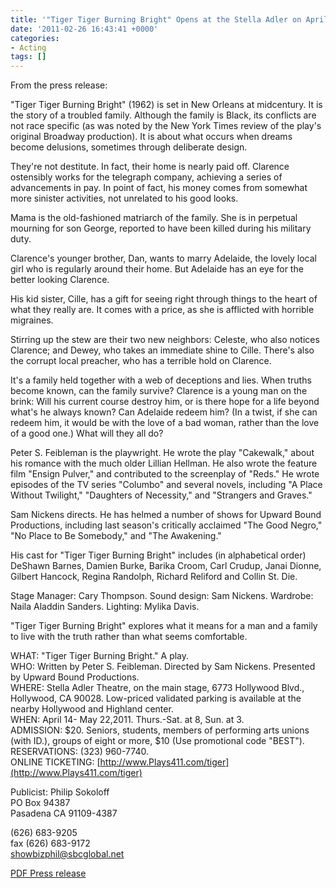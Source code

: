 ```yaml
---
title: '"Tiger Tiger Burning Bright" Opens at the Stella Adler on April 14'
date: '2011-02-26 16:43:41 +0000'
categories:
- Acting
tags: []
---
```


From the press release:

"Tiger Tiger Burning Bright" (1962) is set in New Orleans at midcentury. It is
the story of a troubled family. Although the family is Black, its conflicts are
not race specific (as was noted by the New York Times review of the play's
original Broadway production). It is about what occurs when dreams become
delusions, sometimes through deliberate design.

They're not destitute. In fact, their home is nearly paid off. Clarence
ostensibly works for the telegraph company, achieving a series of advancements
in pay. In point of fact, his money comes from somewhat more sinister
activities, not unrelated to his good looks.

Mama is the old-fashioned matriarch of the family. She is in perpetual mourning
for son George, reported to have been killed during his military duty.

Clarence's younger brother, Dan, wants to marry Adelaide, the lovely local girl
who is regularly around their home. But Adelaide has an eye for the better
looking Clarence.

His kid sister, Cille, has a gift for seeing right through things to the heart
of what they really are. It comes with a price, as she is afflicted with
horrible migraines.

Stirring up the stew are their two new neighbors: Celeste, who also notices
Clarence; and Dewey, who takes an immediate shine to Cille. There's also the
corrupt local preacher, who has a terrible hold on Clarence.

It's a family held together with a web of deceptions and lies. When truths
become known, can the family survive? Clarence is a young man on the brink: Will
his current course destroy him, or is there hope for a life beyond what's he
always known? Can Adelaide redeem him? (In a twist, if she can redeem him, it
would be with the love of a bad woman, rather than the love of a good one.) What
will they all do?

Peter S. Feibleman is the playwright. He wrote the play "Cakewalk," about his
romance with the much older Lillian Hellman. He also wrote the feature film
"Ensign Pulver," and contributed to the screenplay of "Reds." He wrote episodes
of the TV series "Columbo" and several novels, including "A Place Without
Twilight," "Daughters of Necessity," and "Strangers and Graves."

Sam Nickens directs. He has helmed a number of shows for Upward Bound
Productions, including last season's critically acclaimed "The Good Negro," "No
Place to Be Somebody," and "The Awakening."

His cast for "Tiger Tiger Burning Bright" includes (in alphabetical order)
DeShawn Barnes, Damien Burke, Barika Croom, Carl Crudup, Janai Dionne, Gilbert
Hancock, Regina Randolph, Richard Reliford and Collin St. Die.

Stage Manager: Cary Thompson. Sound design: Sam Nickens. Wardrobe: Naila Aladdin
Sanders. Lighting: Mylika Davis.

"Tiger Tiger Burning Bright" explores what it means for a man and a family to
live with the truth rather than what seems comfortable.

WHAT: "Tiger Tiger Burning Bright." A play.  
WHO: Written by Peter S.  Feibleman. Directed by Sam Nickens. Presented by
Upward Bound Productions.  
WHERE: Stella Adler Theatre, on the main stage, 6773 Hollywood Blvd., Hollywood,
CA 90028. Low-priced validated parking is available at the nearby Hollywood and
Highland center.  
WHEN: April 14- May 22,2011. Thurs.-Sat. at 8, Sun. at 3.  
ADMISSION: $20. Seniors, students, members of performing arts unions (with ID.),
groups of eight or more, $10 (Use promotional code "BEST").  RESERVATIONS: (323)
960-7740.  
ONLINE TICKETING: [http://www.Plays411.com/tiger](http://www.Plays411.com/tiger)

Publicist: Philip Sokoloff  
 PO Box 94387  
 Pasadena CA 91109-4387  

(626) 683-9205  
 fax (626) 683-9172  
 showbizphil@sbcglobal.net

[PDF Press
release](images/tiger-tiger-press-release.pdf)
